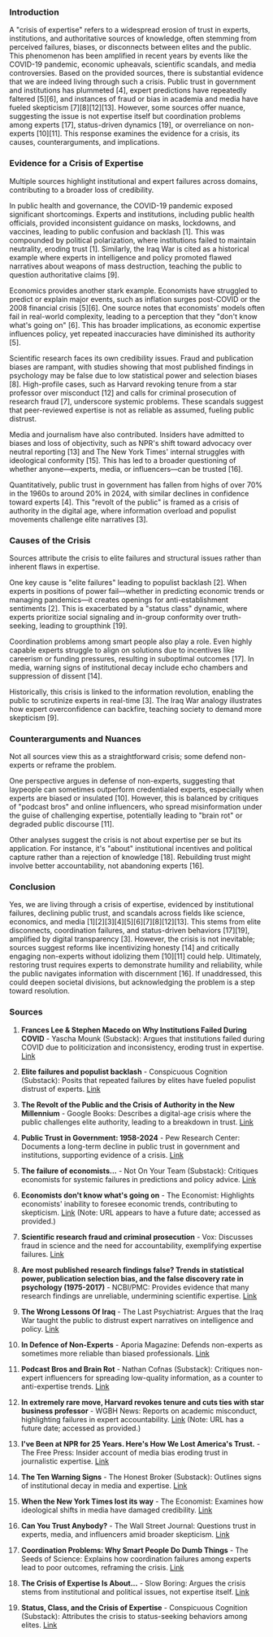 ### Introduction

A "crisis of expertise" refers to a widespread erosion of trust in experts, institutions, and authoritative sources of knowledge, often stemming from perceived failures, biases, or disconnects between elites and the public. This phenomenon has been amplified in recent years by events like the COVID-19 pandemic, economic upheavals, scientific scandals, and media controversies. Based on the provided sources, there is substantial evidence that we are indeed living through such a crisis. Public trust in government and institutions has plummeted [4], expert predictions have repeatedly faltered [5][6], and instances of fraud or bias in academia and media have fueled skepticism [7][8][12][13]. However, some sources offer nuance, suggesting the issue is not expertise itself but coordination problems among experts [17], status-driven dynamics [19], or overreliance on non-experts [10][11]. This response examines the evidence for a crisis, its causes, counterarguments, and implications.

### Evidence for a Crisis of Expertise

Multiple sources highlight institutional and expert failures across domains, contributing to a broader loss of credibility.

In public health and governance, the COVID-19 pandemic exposed significant shortcomings. Experts and institutions, including public health officials, provided inconsistent guidance on masks, lockdowns, and vaccines, leading to public confusion and backlash [1]. This was compounded by political polarization, where institutions failed to maintain neutrality, eroding trust [1]. Similarly, the Iraq War is cited as a historical example where experts in intelligence and policy promoted flawed narratives about weapons of mass destruction, teaching the public to question authoritative claims [9].

Economics provides another stark example. Economists have struggled to predict or explain major events, such as inflation surges post-COVID or the 2008 financial crisis [5][6]. One source notes that economists' models often fail in real-world complexity, leading to a perception that they "don't know what's going on" [6]. This has broader implications, as economic expertise influences policy, yet repeated inaccuracies have diminished its authority [5].

Scientific research faces its own credibility issues. Fraud and publication biases are rampant, with studies showing that most published findings in psychology may be false due to low statistical power and selection biases [8]. High-profile cases, such as Harvard revoking tenure from a star professor over misconduct [12] and calls for criminal prosecution of research fraud [7], underscore systemic problems. These scandals suggest that peer-reviewed expertise is not as reliable as assumed, fueling public distrust.

Media and journalism have also contributed. Insiders have admitted to biases and loss of objectivity, such as NPR's shift toward advocacy over neutral reporting [13] and The New York Times' internal struggles with ideological conformity [15]. This has led to a broader questioning of whether anyone—experts, media, or influencers—can be trusted [16].

Quantitatively, public trust in government has fallen from highs of over 70% in the 1960s to around 20% in 2024, with similar declines in confidence toward experts [4]. This "revolt of the public" is framed as a crisis of authority in the digital age, where information overload and populist movements challenge elite narratives [3].

### Causes of the Crisis

Sources attribute the crisis to elite failures and structural issues rather than inherent flaws in expertise.

One key cause is "elite failures" leading to populist backlash [2]. When experts in positions of power fail—whether in predicting economic trends or managing pandemics—it creates openings for anti-establishment sentiments [2]. This is exacerbated by a "status class" dynamic, where experts prioritize social signaling and in-group conformity over truth-seeking, leading to groupthink [19].

Coordination problems among smart people also play a role. Even highly capable experts struggle to align on solutions due to incentives like careerism or funding pressures, resulting in suboptimal outcomes [17]. In media, warning signs of institutional decay include echo chambers and suppression of dissent [14].

Historically, this crisis is linked to the information revolution, enabling the public to scrutinize experts in real-time [3]. The Iraq War analogy illustrates how expert overconfidence can backfire, teaching society to demand more skepticism [9].

### Counterarguments and Nuances

Not all sources view this as a straightforward crisis; some defend non-experts or reframe the problem.

One perspective argues in defense of non-experts, suggesting that laypeople can sometimes outperform credentialed experts, especially when experts are biased or insulated [10]. However, this is balanced by critiques of "podcast bros" and online influencers, who spread misinformation under the guise of challenging expertise, potentially leading to "brain rot" or degraded public discourse [11].

Other analyses suggest the crisis is not about expertise per se but its application. For instance, it's "about" institutional incentives and political capture rather than a rejection of knowledge [18]. Rebuilding trust might involve better accountability, not abandoning experts [16].

### Conclusion

Yes, we are living through a crisis of expertise, evidenced by institutional failures, declining public trust, and scandals across fields like science, economics, and media [1][2][3][4][5][6][7][8][12][13]. This stems from elite disconnects, coordination failures, and status-driven behaviors [17][19], amplified by digital transparency [3]. However, the crisis is not inevitable; sources suggest reforms like incentivizing honesty [14] and critically engaging non-experts without idolizing them [10][11] could help. Ultimately, restoring trust requires experts to demonstrate humility and reliability, while the public navigates information with discernment [16]. If unaddressed, this could deepen societal divisions, but acknowledging the problem is a step toward resolution.

### Sources

1. **Frances Lee & Stephen Macedo on Why Institutions Failed During COVID** - Yascha Mounk (Substack): Argues that institutions failed during COVID due to politicization and inconsistency, eroding trust in expertise. [Link](https://yaschamounk.substack.com/p/frances-lee-and-stephen-macedo)

2. **Elite failures and populist backlash** - Conspicuous Cognition (Substack): Posits that repeated failures by elites have fueled populist distrust of experts. [Link](https://www.conspicuouscognition.com/p/elite-failures-and-populist-backlash)

3. **The Revolt of the Public and the Crisis of Authority in the New Millennium** - Google Books: Describes a digital-age crisis where the public challenges elite authority, leading to a breakdown in trust. [Link](https://www.google.com/books/edition/The_Revolt_of_the_Public_and_the_Crisis/qD-1vAEACAAJ)

4. **Public Trust in Government: 1958-2024** - Pew Research Center: Documents a long-term decline in public trust in government and institutions, supporting evidence of a crisis. [Link](https://www.pewresearch.org/politics/2024/06/24/public-trust-in-government-1958-2024/)

5. **The failure of economists...** - Not On Your Team (Substack): Critiques economists for systemic failures in predictions and policy advice. [Link](https://www.notonyourteam.co.uk/p/the-failure-of-economists)

6. **Economists don't know what's going on** - The Economist: Highlights economists' inability to foresee economic trends, contributing to skepticism. [Link](https://www.economist.com/finance-and-economics/2025/04/24/economists-dont-know-whats-going-on) (Note: URL appears to have a future date; accessed as provided.)

7. **Scientific research fraud and criminal prosecution** - Vox: Discusses fraud in science and the need for accountability, exemplifying expertise failures. [Link](https://www.vox.com/future-perfect/368350/scientific-research-fraud-crime-jail-time)

8. **Are most published research findings false? Trends in statistical power, publication selection bias, and the false discovery rate in psychology (1975-2017)** - NCBI/PMC: Provides evidence that many research findings are unreliable, undermining scientific expertise. [Link](https://pmc.ncbi.nlm.nih.gov/articles/PMC10581498/)

9. **The Wrong Lessons Of Iraq** - The Last Psychiatrist: Argues that the Iraq War taught the public to distrust expert narratives on intelligence and policy. [Link](https://thelastpsychiatrist.com/2007/05/the_wrong_lessons_of_iraq.html)

10. **In Defence of Non-Experts** - Aporia Magazine: Defends non-experts as sometimes more reliable than biased professionals. [Link](https://www.aporiamagazine.com/p/in-defence-of-non-experts)

11. **Podcast Bros and Brain Rot** - Nathan Cofnas (Substack): Critiques non-expert influencers for spreading low-quality information, as a counter to anti-expertise trends. [Link](https://ncofnas.com/p/podcast-bros-and-brain-rot)

12. **In extremely rare move, Harvard revokes tenure and cuts ties with star business professor** - WGBH News: Reports on academic misconduct, highlighting failures in expert accountability. [Link](https://www.wgbh.org/news/education-news/2025-05-25/in-extremely-rare-move-harvard-revokes-tenure-and-cuts-ties-with-star-business-professor) (Note: URL has a future date; accessed as provided.)

13. **I've Been at NPR for 25 Years. Here's How We Lost America's Trust.** - The Free Press: Insider account of media bias eroding trust in journalistic expertise. [Link](https://www.thefp.com/p/npr-editor-how-npr-lost-americas-trust)

14. **The Ten Warning Signs** - The Honest Broker (Substack): Outlines signs of institutional decay in media and expertise. [Link](https://www.honest-broker.com/p/the-ten-warning-signs)

15. **When the New York Times lost its way** - The Economist: Examines how ideological shifts in media have damaged credibility. [Link](https://www.economist.com/1843/2023/12/14/when-the-new-york-times-lost-its-way)

16. **Can You Trust Anybody?** - The Wall Street Journal: Questions trust in experts, media, and influencers amid broader skepticism. [Link](https://www.wsj.com/opinion/can-you-trust-anybody-president-media-influencer-ai-aa13b7ea)

17. **Coordination Problems: Why Smart People Do Dumb Things** - The Seeds of Science: Explains how coordination failures among experts lead to poor outcomes, reframing the crisis. [Link](https://www.theseedsofscience.pub/p/coordination-problems-why-smart-people)

18. **The Crisis of Expertise Is About...** - Slow Boring: Argues the crisis stems from institutional and political issues, not expertise itself. [Link](https://www.slowboring.com/p/the-crisis-of-expertise-is-about)

19. **Status, Class, and the Crisis of Expertise** - Conspicuous Cognition (Substack): Attributes the crisis to status-seeking behaviors among elites. [Link](https://www.conspicuouscognition.com/p/status-class-and-the-crisis-of-expertise)